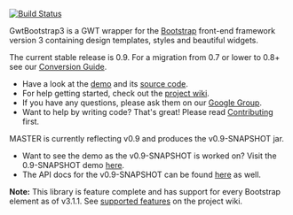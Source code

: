 [![Build Status](https://travis-ci.org/gwtbootstrap3/gwtbootstrap3.svg?branch=master)](https://travis-ci.org/gwtbootstrap3/gwtbootstrap3)

GwtBootstrap3 is a GWT wrapper for the [Bootstrap](http://getbootstrap.com/) front-end framework version 3
containing design templates, styles and beautiful widgets.

The current stable release is 0.9. For a migration from 0.7 or lower to 0.8+ see our [Conversion Guide](https://github.com/gwtbootstrap3/gwtbootstrap3/wiki/0.7-to-0.8--Conversion).

* Have a look at the [demo](http://gwtbootstrap3.github.io/gwtbootstrap3-demo/) and its [source code](https://github.com/gwtbootstrap3/gwtbootstrap3-demo/tree/master/src/main/java/org/gwtbootstrap3/demo/client).
* For help getting started, check out the [project wiki](https://github.com/gwtbootstrap3/gwtbootstrap3/wiki).
* If you have any questions, please ask them on our [Google Group](https://groups.google.com/forum/?fromgroups#!forum/gwtbootstrap3).
* Want to help by writing code? That's great! Please read [Contributing](https://github.com/gwtbootstrap3/gwtbootstrap3/wiki/Contributing) first.

MASTER is currently reflecting v0.9 and produces the v0.9-SNAPSHOT jar.

* Want to see the demo as the v0.9-SNAPSHOT is worked on? Visit the 0.9-SNAPSHOT demo [here](http://gwtbootstrap3.github.io/gwtbootstrap3-demo/snapshot).
* The API docs for the v0.9-SNAPSHOT can be found [here](http://gwtbootstrap3.github.io/gwtbootstrap3-demo/snapshot/apidocs) as well.

**Note:** This library is feature complete and has support for every Bootstrap element as of v3.1.1. See [supported features](https://github.com/gwtbootstrap3/gwtbootstrap3/wiki/Supported-Features) on the project wiki.
